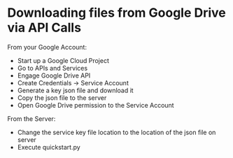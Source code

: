 # Downloading files from Google Drive via API Calls

From your Google Account:
  * Start up a Google Cloud Project
  * Go to APIs and Services
  * Engage Google Drive API
  * Create Credentials -> Service Account
  * Generate a key json file and download it
  * Copy the json file to the server
  * Open Google Drive permission to the Service Account

From the Server:
  * Change the service key file location to the location of the json file on server
  * Execute quickstart.py
